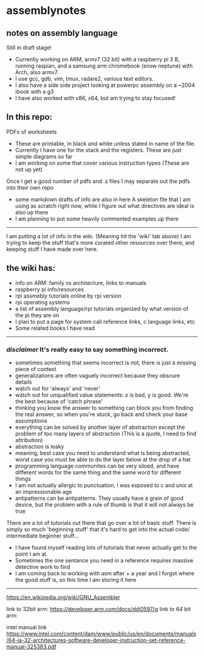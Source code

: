 # assemblynotes
## notes on assembly language
Still in draft stage!

* Currently working on ARM, armv7 (32 bit) with a raspberry pi 3 B, running raspian, and a samsung arm chromebook (snow neptune) with Arch, also armv7.
* I use gcc, gdb, vim, tmux, radare2, various text editors. 
* I also have a side side project looking at powerpc assembly on a ~2004 ibook with a g3
* I have also worked with x86, x64, but am trying to stay focused!
     


## In this repo: 
PDFs of worksheets
* These are printable, in black and white unless stated in name of the file.
* Currently I have one for the stack and the registers. These are just simple diagrams so far
* I am working on some that cover various instruction types (These are not up yet)

Once I get a good number of pdfs and .s files I may separate out the pdfs into their own repo
* some markdown drafts of info are also in here
A skeleton file that I am using as scratch right now, while I figure out what directives are ideal is also up there
* I am planning to put some heavily commented examples up there

*****
I am putting a lot of info in the wiki. (Meaning hit the 'wiki' tab above) I am trying to keep the stuff that's more curated other resources over there, and keeping stuff I have made over here. 
## the wiki has:
* info on ARM: family vs architecture, links to manuals
* raspberry pi info/resources 
* rpi assmebly tutorials online by rpi version
* rpi operating systems
* a list of assembly language/rpi tutorials organized by what version of the pi they are on
* I plan to put a page for system call reference links, c language links, etc
* Some related books I have read


****
### *disclaimer* It's really easy to say something incorrect. 
* sometimes something that seems incorrect is not, there is just a missing piece of context
* generalizations are often vaguely incorrect because they obscure details
* watch out for 'always' and 'never'
* watch out for unqualified value statements: x is bad, y is good. We're the best because of 'catch phrase'
* thinking you know the answer to something can block you from finding the real answer, so when you're stuck, go back and check your base assumptions
* everything can be solved by another layer of abstraction except the problem of too many layers of abstraction (This is a quote, I need to find attribution)
* abstraction is leaky
* meaning, best case you need to understand what is being abstracted, worst case you must be able to do the layer below at the drop of a hat
* programming language communites can be very siloed, and have different words for the same thing and the same word for different things
* I am not actually allergic to punctuation, I was exposed to c and unix at an impressionable age
* antipatterns can be antipatterns. They usually have a grain of good device, but the problem with a rule of thumb is that it will not always be true

There are a lot of tutorials out there that go over a lot of basic stuff. There is simply so much 'beginning stuff' that it's hard to get into the actual code/ intermediate beginner stuff...

* I have found myself reading lots of tutorials that never actually get to the point I am at.
* Sometimes the one sentance you need in a reference requires massive detective work to find
* I am coming back to working with asm after + a year and I forgot where the good stuff is, so this time I am storing it here

***
https://en.wikipedia.org/wiki/GNU_Assembler

link to 32bit arm:
https://developer.arm.com/docs/ddi0597/g
link to 64 bit arm: 


intel manual link https://www.intel.com/content/dam/www/public/us/en/documents/manuals/64-ia-32-architectures-software-developer-instruction-set-reference-manual-325383.pdf

